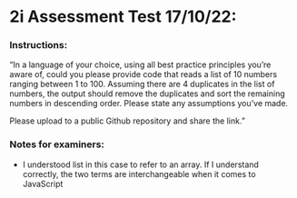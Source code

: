 # 2i Assessment Test 17/10/22:

### Instructions: 

“In a language of your choice, using all best practice principles you’re aware of, could you please provide code that reads a list of 10 numbers ranging between 1 to 100.
Assuming there are 4 duplicates in the list of numbers, the output should remove the duplicates and sort the remaining numbers in descending order. Please state any assumptions you’ve made.

Please upload to a public Github repository and share the link.”

### Notes for examiners:

- I understood list in this case to refer to an array. If I understand correctly, the two terms are interchangeable when it comes to JavaScript
